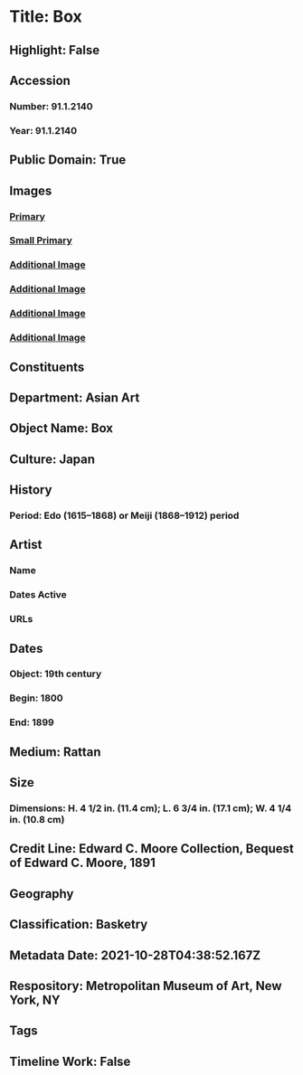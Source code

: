 # Title: Box
## Highlight: False
## Accession
### Number: 91.1.2140
### Year: 91.1.2140
## Public Domain: True
## Images
### [Primary](https://images.metmuseum.org/CRDImages/as/original/LC-91_1_2140-001.jpg)
### [Small Primary](https://images.metmuseum.org/CRDImages/as/web-large/LC-91_1_2140-001.jpg)
### [Additional Image](https://images.metmuseum.org/CRDImages/as/original/LC-91_1_2140-002.jpg)
### [Additional Image](https://images.metmuseum.org/CRDImages/as/original/LC-91_1_2140-003.jpg)
### [Additional Image](https://images.metmuseum.org/CRDImages/as/original/LC-91_1_2140-004.jpg)
### [Additional Image](https://images.metmuseum.org/CRDImages/as/original/LC-91_1_2140-005.jpg)
## Constituents
## Department: Asian Art
## Object Name: Box
## Culture: Japan
## History
### Period: Edo (1615–1868) or Meiji (1868–1912) period
## Artist
### Name
### Dates Active
### URLs
## Dates
### Object: 19th century
### Begin: 1800
### End: 1899
## Medium: Rattan
## Size
### Dimensions: H. 4 1/2 in. (11.4 cm); L. 6 3/4 in. (17.1 cm); W. 4 1/4 in. (10.8 cm)
## Credit Line: Edward C. Moore Collection, Bequest of Edward C. Moore, 1891
## Geography
## Classification: Basketry
## Metadata Date: 2021-10-28T04:38:52.167Z
## Respository: Metropolitan Museum of Art, New York, NY
## Tags
## Timeline Work: False